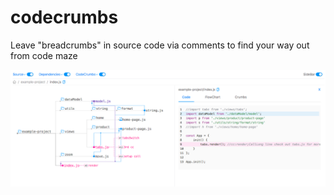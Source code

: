 # codecrumbs
Leave "breadcrumbs" in source code via comments to find your way out from code maze 

![](/docs/ui.png)